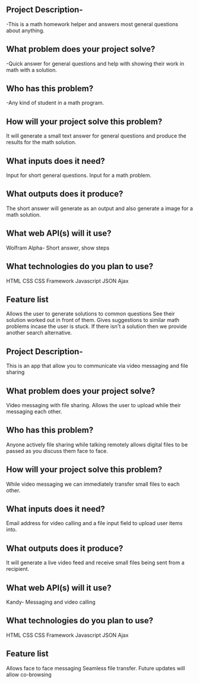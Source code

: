 ## Project Description-
-This is a math homework helper and answers most general questions about anything.

## What problem does your project solve?
-Quick answer for general questions and help with showing their work in math with a solution.

## Who has this problem?
-Any kind of student in a math program.

## How will your project solve this problem?
It will generate a small text answer for general questions and produce the results for the math solution.

## What inputs does it need?
Input for short general questions. Input for a math problem.

## What outputs does it produce?
The short answer will generate as an output and also generate a image for a math solution.

## What web API(s) will it use?
Wolfram Alpha- Short answer, show steps

## What technologies do you plan to use?
HTML
CSS
CSS Framework
Javascript
JSON
Ajax

## Feature list

Allows the user to generate solutions to common questions
See their solution worked out in front of them.
Gives suggestions to similar math problems incase the user is stuck.
If there isn't a solution then we provide another search alternative.





## Project Description-
This is an app that allow you to communicate via video messaging and file sharing

## What problem does your project solve?
Video messaging with file sharing. Allows the user to upload while their messaging each other.

## Who has this problem?
Anyone actively file sharing while talking remotely allows digital files to be passed as you discuss them face to face.

## How will your project solve this problem?
While video messaging we can immediately transfer small files to each other.

## What inputs does it need?
Email address for video calling and a file input field to upload user items into.

## What outputs does it produce?
It will generate a live video feed and receive small files being sent from a recipient.

## What web API(s) will it use?
Kandy- Messaging and video calling

## What technologies do you plan to use?
HTML
CSS
CSS Framework
Javascript
JSON
Ajax

## Feature list
Allows face to face messaging
Seamless file transfer.
Future updates will allow co-browsing
